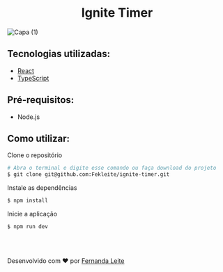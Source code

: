 <h1 align="center">Ignite Timer</h1>

![Capa (1)](https://github.com/Fekleite/ignite-timer/assets/48728541/8e977f9b-7676-42ad-85ee-40407bb433e1)


<h2> Tecnologias utilizadas: </h2>

- <a href="https://react.dev/" > React </a>
- <a href="https://www.typescriptlang.org/"> TypeScript </a>

## Pré-requisitos:

- Node.js

## Como utilizar:

Clone o repositório
```bash
# Abra o terminal e digite esse comando ou faça download do projeto
$ git clone git@github.com:Fekleite/ignite-timer.git
```

Instale as dependências
```bash
$ npm install
```

Inicie a aplicação
```bash
$ npm run dev
```

</br>
</br>

<p >Desenvolvido com ❤️ por <a href="https://github.com/Fekleite">Fernanda Leite </a>
